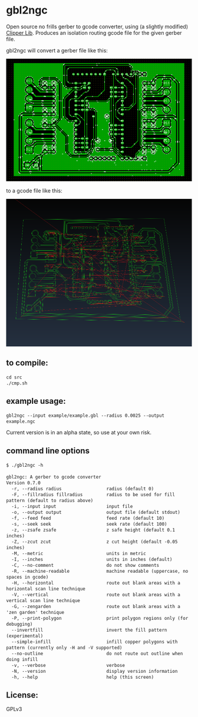 gbl2ngc
=======

Open source no frills gerber to gcode converter, using (a slightly modified) [Clipper Lib](http://www.angusj.com/delphi/clipper.php).  Produces an isolation routing gcode file for the given gerber file.

gbl2ngc will convert a gerber file like this:


![gerber example](/example/gerbExample.png)


to a gcode file like this:


![gcode example](example/gcodeExample.png)


to compile:
-----------

    cd src
    ./cmp.sh

example usage:
--------------

    gbl2ngc --input example/example.gbl --radius 0.0025 --output example.ngc

Current version is in an alpha state, so use at your own risk.

command line options
---

```
$ ./gbl2ngc -h

gbl2ngc: A gerber to gcode converter
Version 0.7.0
  -r, --radius radius                 radius (default 0)
  -F, --fillradius fillradius         radius to be used for fill pattern (default to radius above)
  -i, --input input                   input file
  -o, --output output                 output file (default stdout)
  -f, --feed feed                     feed rate (default 10)
  -s, --seek seek                     seek rate (default 100)
  -z, --zsafe zsafe                   z safe height (default 0.1 inches)
  -Z, --zcut zcut                     z cut height (default -0.05 inches)
  -M, --metric                        units in metric
  -I, --inches                        units in inches (default)
  -C, --no-comment                    do not show comments
  -R, --machine-readable              machine readable (uppercase, no spaces in gcode)
  -H, --horizontal                    route out blank areas with a horizontal scan line technique
  -V, --vertical                      route out blank areas with a vertical scan line technique
  -G, --zengarden                     route out blank areas with a 'zen garden' technique
  -P, --print-polygon                 print polygon regions only (for debugging)
  --invertfill                        invert the fill pattern (experimental)
  --simple-infill                     infill copper polygons with pattern (currently only -H and -V supported)
  --no-outline                        do not route out outline when doing infill
  -v, --verbose                       verbose
  -N, --version                       display version information
  -h, --help                          help (this screen)
```

License:
-----

GPLv3



